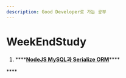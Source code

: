 ```yaml
---
description: Good Developer로 가는 공부
---
```


# WeekEndStudy

1. \*\*\*\*[**NodeJS MySQL과 Serialize ORM**](nodejs-mysql-serialize.md)\*\*\*\*

\*\*\*\*

